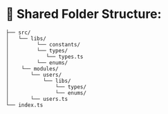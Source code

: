 # 📁 Shared Folder Structure:

    ├── src/    
    │   └── libs/
    │         └── constants/
    │         └── types/
    │            └── types.ts
    │         └── enums/
    │    └── modules/
    │       └── users/
    │           └── libs/
    │               └── types/
    │               └── enums/
    │       └── users.ts
    └── index.ts
